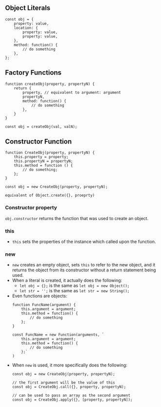## Object Literals
```
const obj = {
    property: value,
    location: { 
        property: value,
        property: value,
    },
    method: function() {
        // do something
    },
};
```

## Factory Functions
```
function createObj(property, propertyN) {
    return {
        property, // equivalent to argument: argument
        propertyN,
        method: function() {
            // do something
        },
    }
}

const obj = createObj(val, valN);
```

## Constructor Function
```
function CreateObj(property, propertyN) {
    this.property = property;
    this.propertyN = propertyN;
    this.method = function () {
        // do something;
    };
}

const obj = new CreateObj(property, propertyN);

equivalent of Object.create({}, proeprty)
```
### Constructor property
`obj.constructor` returns the function that was used to create an object.

### this
- `this` sets the properties of the instance which called upon the function.

### new
- `new` creates an empty object, sets `this` to refer to the new object, and it returns the object from its constructor without a return statement being used.
- When a literal is created, it actually does the following:
    - `let obj = {};` is the same as `let obj = new Object();`
    - `let str = '';` is the same as `let str = new String();`
- Even functions are objects:
    ```
    function FuncName(argument) {
        this.argument = argument;
        this.method = function() {
            // do something
        };
    }

    const FuncName = new Function(arguments, `
        this.argument = argument;
        this.method = function() {
            // do something
        };`
    )
    ```
- When `new` is used, it more specifically does the following:
    ```
    const obj = new CreateObj(property, propertyN);

    // the first argument will be the value of this
    const obj = CreateObj.call({}, property, propertyN); 

    // can be used to pass an array as the second argument
    const obj = CreateObj.apply({}, [property, propertyN]); 
    ```
